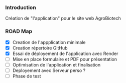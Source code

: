 ### Introduction 
Création de "l'application" pour le site web AgroBiotech

### ROAD Map
- [x] Creation de l'appplication minimale
- [x] Creation répertoire GitHub
- [x] Essai de déployement de l'application avec Render
- [ ] Mise en place formulaire et PDF pour présentation
- [ ] Optimisation de l'application et finalisation
- [ ] Deployement avec Serveur perso ?
- [ ] Phase de test
